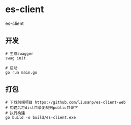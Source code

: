 # es-client
es-client

## 开发

```shell
# 生成swagger
swag init

# 启动
go run main.go
```

## 打包

```shell
# 下载前端项目 https://github.com/liusanp/es-client-web
# 构建后将dist目录复制到public目录下
# 执行构建
go build -o build/es-client.exe
```